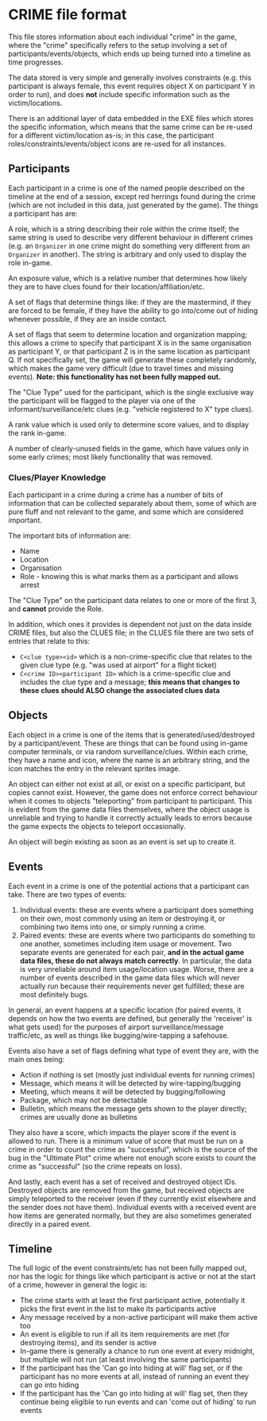 # CRIME file format

This file stores information about each individual "crime" in the game, where the "crime" specifically
refers to the setup involving a set of participants/events/objects, which ends up being turned into a 
timeline as time progresses. 

The data stored is very simple and generally involves constraints (e.g. this participant is always female, 
this event requires object X on participant Y in order to run), and does **not** include specific information 
such as the victim/locations.

There is an additional layer of data embedded in the EXE files which stores the specific information, which 
means that the same crime can be re-used for a different victim/location as-is; in this case, the participant 
roles/constraints/events/object icons are re-used for all instances.

## Participants

Each participant in a crime is one of the named people described on the timeline at the end of a session,
except red herrings found during the crime (which are not included in this data, just generated by the game).
The things a participant has are:

A role, which is a string describing their role within the crime itself; the same string 
is used to describe very different behaviour in different crimes (e.g. an `Organizer` in one crime might do 
something very different from an `Organizer` in another). The string is arbitrary and only used to display the
role in-game.

An exposure value, which is a relative number that determines how likely they are to have clues found for
their location/affiliation/etc.

A set of flags that determine things like: if they are the mastermind, if they are forced to be female, 
if they have the ability to go into/come out of hiding whenever possible, if they are an inside contact.

A set of flags that seem to determine location and organization mapping; this allows a crime to specify
that participant X is in the same organisation as participant Y, or that participant Z is in the same 
location as participant Q. If not specifically set, the game will generate these completely randomly, 
which makes the game very difficult (due to travel times and missing events). **Note: this functionality has
not been fully mapped out.**

The "Clue Type" used for the participant, which is the single exclusive way the participant will be flagged
to the player via one of the informant/surveillance/etc clues (e.g. "vehicle registered to X" type clues).

A rank value which is used only to determine score values, and to display the rank in-game.

A number of clearly-unused fields in the game, which have values only in some early crimes; most likely
functionality that was removed.

### Clues/Player Knowledge

Each participant in a crime during a crime has a number of bits of information that can be collected separately
about them, some of which are pure fluff and not relevant to the game, and some which are considered important.

The important bits of information are:

* Name
* Location
* Organisation
* Role - knowing this is what marks them as a participant and allows arrest

The "Clue Type" on the participant data relates to one or more of the first 3, and **cannot** provide the Role.

In addition, which ones it provides is dependent not just on the data inside CRIME files, but also the CLUES file; in
the CLUES file there are two sets of entries that relate to this:

* `C<clue type><id>` which is a non-crime-specific clue that relates to the given clue type (e.g. "was used at airport"
for a flight ticket)
* `C<crime ID><participant ID>` which is a crime-specific clue and includes the clue type and a message; **this means
that changes to these clues should ALSO change the associated clues data**

## Objects

Each object in a crime is one of the items that is generated/used/destroyed by a participant/event. These are things
that can be found using in-game computer terminals, or via random surveillance/clues. Within each crime, they have
a name and icon, where the name is an arbitrary string, and the icon matches the entry in the relevant sprites image.

An object can either not exist at all, or exist on a specific participant, but copies cannot exist. However, the game
does not enforce correct behaviour when it comes to objects "teleporting" from participant to participant. This is 
evident from the game data files themselves, where the object usage is unreliable and trying to handle it correctly
actually leads to errors because the game expects the objects to teleport occasionally.

An object will begin existing as soon as an event is set up to create it.

## Events

Each event in a crime is one of the potential actions that a participant can take. There are two types of events:

1. Individual events: these are events where a participant does something on their own, most commonly using an item
or destroying it, or combining two items into one, or simply running a crime. 
2. Paired events: these are events where two participants do something to one another, sometimes including item usage
or movement. Two separate events are generated for each pair, **and in the actual game data files, these do not 
always match correctly**. In particular, the data is very unreliable around item usage/location usage. Worse, there
are a number of events described in the game data files which will never actually run because their requirements
never get fulfilled; these are most definitely bugs.

In general, an event happens at a specific location (for paired events, it depends on how the two events are defined,
but generally the 'receiver' is what gets used) for the purposes of airport surveillance/message traffic/etc, as 
well as things like bugging/wire-tapping a safehouse. 

Events also have a set of flags defining what type of event they are, with the main ones being:
* Action if nothing is set (mostly just individual events for running crimes)
* Message, which means it will be detected by wire-tapping/bugging
* Meeting, which means it will be detected by bugging/following
* Package, which may not be detectable
* Bulletin, which means the message gets shown to the player directly; crimes are usually done as bulletins

They also have a score, which impacts the player score if the event is allowed to run. There is a minimum value of
score that must be run on a crime in order to count the crime as "successful", which is the source of the bug in the
"Ultimate Plot" crime where not enough score exists to count the crime as "successful" (so the crime repeats on loss).

And lastly, each event has a set of received and destroyed object IDs. Destroyed objects are removed from the game,
but received objects are simply teleported to the receiver (even if they currently exist elsewhere and the sender
does not have them). Individual events with a received event are how items are generated normally, but they are also
sometimes generated directly in a paired event.

## Timeline

The full logic of the event constraints/etc has not been fully mapped out, nor has the logic for things like which
participant is active or not at the start of a crime, however in general the logic is:

* The crime starts with at least the first participant active, potentially it picks the first event in the list to
make its participants active
* Any message received by a non-active participant will make them active too
* An event is eligible to run if all its item requirements are met (for destroying items), and its sender is active
* In-game there is generally a chance to run one event at every midnight, but multiple will not run (at least involving
the same participants)
* If the participant has the 'Can go into hiding at will' flag set, or if the participant has no more events at all,
instead of running an event they can go into hiding
* If the participant has the 'Can go into hiding at will' flag set, then they continue being eligible to run events
and can 'come out of hiding' to run events




